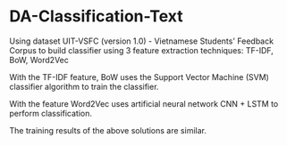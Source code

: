 # DA-Classification-Text
Using dataset UIT-VSFC (version 1.0) - Vietnamese Students' Feedback Corpus to build classifier using 3 feature extraction techniques: TF-IDF, BoW, Word2Vec

With the TF-IDF feature, BoW uses the Support Vector Machine (SVM) classifier algorithm to train the classifier.

With the feature Word2Vec uses artificial neural network CNN + LSTM to perform classification.

The training results of the above solutions are similar.

